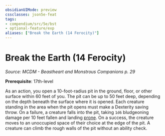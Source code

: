 ```yaml
---
obsidianUIMode: preview
cssclasses: json5e-feat
tags:
- compendium/src/5e/bst
- optional-feature/exp
aliases: ["Break the Earth (14 Ferocity)"]
---
```

# Break the Earth (14 Ferocity)
*Source: MCDM - Beastheart and Monstrous Companions p. 29*  

**Prerequisite**: 17th-level

As an action, you open a 10-foot-radius pit in the ground, floor, or other surface within 60 feet of you. The pit can be up to 50 feet deep, depending on the depth beneath the surface where it is opened. Each creature standing in the area when the pit opens must make a Dexterity saving throw. On a failure, a creature falls into the pit, taking `1d6` bludgeoning damage per 10 feet fallen and landing [prone](2-Mechanics/CLI/rules/conditions.md#prone). On a success, the creature moves to an unoccupied space of their choice at the edge of the pit. A creature can climb the rough walls of the pit without an ability check.